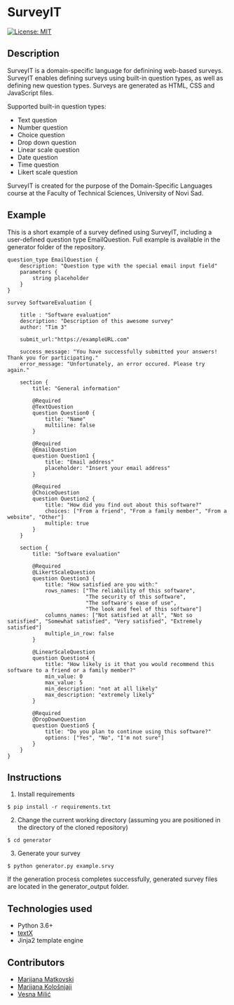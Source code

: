 # SurveyIT

[![License: MIT](https://img.shields.io/badge/License-MIT-yellow.svg)](https://opensource.org/licenses/MIT) 

## Description

SurveyIT is a domain-specific language for definining web-based surveys. SurveyIT enables defining surveys using built-in question types, as well as defining new question types. Surveys are generated as HTML, CSS and JavaScript files. 

Supported built-in question types:
- Text question
- Number question
- Choice question
- Drop down question
- Linear scale question
- Date question
- Time question
- Likert scale question

SurveyIT is created for the purpose of the Domain-Specific Languages course at the Faculty of Technical Sciences, University of Novi Sad.

## Example
This is a short example of a survey defined using SurveyIT, including a user-defined question type EmailQuestion. Full example is available in the generator folder of the repository.
```
question_type EmailQuestion {
    description: "Question type with the special email input field"
    parameters {
        string placeholder
    }
}

survey SoftwareEvaluation {

    title : "Software evaluation"
    description: "Description of this awesome survey"
    author: "Tim 3"

    submit_url:"https://exampleURL.com"

    success_message: "You have successfully submitted your answers! Thank you for participating."
    error_message: "Unfortunately, an error occured. Please try again."

    section {
        title: "General information"

        @Required
        @TextQuestion
        question Question0 {
            title: "Name"
            multiline: false
        } 

        @Required
        @EmailQuestion
        question Question1 {
            title: "Email address"
            placeholder: "Insert your email address"
        }

        @Required
        @ChoiceQuestion
        question Question2 {
            title: "How did you find out about this software?"
            choices: ["From a friend", "From a family member", "From a website", "Other"]
            multiple: true
        }
    }

    section {
        title: "Software evaluation" 

        @Required
        @LikertScaleQuestion
        question Question3 {
            title: "How satisfied are you with:"
            rows_names: ["The reliability of this software", 
                         "The security of this software", 
                         "The software's ease of use",
                         "The look and feel of this software"]
            columns_names: ["Not satisfied at all", "Not so satisfied", "Somewhat satisfied", "Very satisfied", "Extremely satisfied"]
            multiple_in_row: false
        }

        @LinearScaleQuestion
        question Question4 {
            title: "How likely is it that you would recommend this software to a friend or a family member?"
            min_value: 0
            max_value: 5
            min_description: "not at all likely"
            max_description: "extremely likely"
        } 

        @Required
        @DropDownQuestion
        question Question5 {
            title: "Do you plan to continue using this software?"
            options: ["Yes", "No", "I'm not sure"]
        }
    }
}
```

## Instructions
1. Install requirements
```
$ pip install -r requirements.txt
```
2. Change the current working directory (assuming you are positioned in the directory of the cloned repository)
```
$ cd generator
```
3. Generate your survey
```
$ python generator.py example.srvy
```
If the generation process completes successfully, generated survey files are located in the generator_output folder.

## Technologies used
- Python 3.6+
- [textX](https://github.com/textX/textX)
- Jinja2 template engine

## Contributors

- [Marijana Matkovski](https://github.com/matkovskim)  
- [Marijana Kološnjaji](https://github.com/majak96)  
- [Vesna Milić](https://github.com/vesnamilic)  
